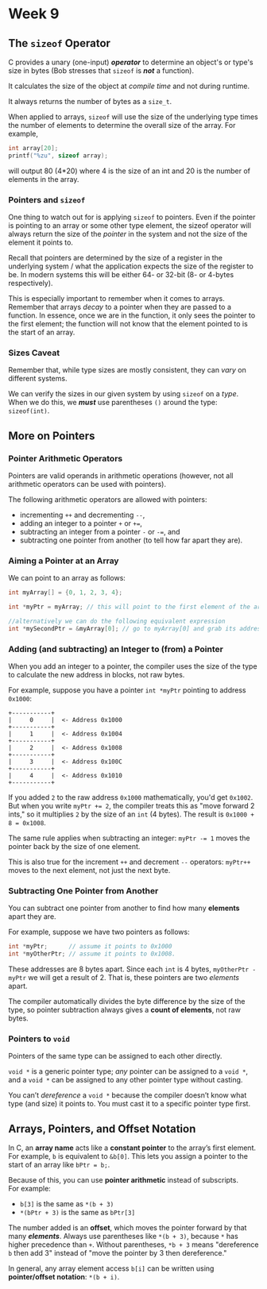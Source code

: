 # Week 9

## The `sizeof` Operator
C provides a unary (one-input) ***operator*** to determine an object's or type's
size in bytes (Bob stresses that `sizeof` is ***not*** a function).

It calculates the size of the object at *compile time* and not during runtime.

It always returns the number of bytes as a `size_t`.

When applied to arrays, `sizeof` will use the size of the underlying type times
the number of elements to determine the overall size of the array. For example,
```c
int array[20];
printf("%zu", sizeof array);
```
will output 80 (4*20) where 4 is the size of an int and 20 is the number of
elements in the array.

### Pointers and `sizeof`
One thing to watch out for is applying `sizeof` to pointers. Even if the pointer
is pointing to an array or some other type element, the sizeof operator will always
return the size of the *pointer* in the system and not the size of the element 
it points to. 

Recall that pointers are determined by the size of a register in the underlying
system / what the application expects the size of the register to be. In modern
systems this will be either 64- or 32-bit (8- or 4-bytes respectively).

This is especially important to remember when it comes to arrays. Remember that 
arrays *decay* to a pointer when they are passed to a function. In essence, 
once we are in the function, it only sees the pointer to the first element; the 
function will not know that the element pointed to is the start of an array.

### Sizes Caveat
Remember that, while type sizes are mostly consistent, they can *vary* on different 
systems. 

We can verify the sizes in our given system by 
using `sizeof` on a *type*. When we do this, we ***must*** use parentheses `()`
around the type: `sizeof(int)`.

## More on Pointers

### Pointer Arithmetic Operators
Pointers are valid operands in arithmetic operations (however, not all arithmetic
operators can be used with pointers).

The following arithmetic operators are allowed with pointers:
 
- incrementing `++` and decrementing `--`,
- adding an integer to a pointer `+` or `+=`,
- subtracting an integer from a pointer `-` or `-=`, and
- subtracting one pointer from another (to tell how far apart they are).

### Aiming a Pointer at an Array
We can point to an array as follows:
```c
int myArray[] = {0, 1, 2, 3, 4};

int *myPtr = myArray; // this will point to the first element of the array

//alternatively we can do the following equivalent expression
int *mySecondPtr = &myArray[0]; // go to myArray[0] and grab its address
```

### Adding (and subtracting) an Integer to (from) a Pointer
When you add an integer to a pointer, the compiler uses the size of the type 
to calculate the new address in blocks, not raw bytes.

For example, suppose you have a pointer `int *myPtr` pointing to address `0x1000`:

```nohighlight
+-----------+
|     0     |  <- Address 0x1000
+-----------+
|     1     |  <- Address 0x1004
+-----------+
|     2     |  <- Address 0x1008
+-----------+
|     3     |  <- Address 0x100C 
+-----------+
|     4     |  <- Address 0x1010 
+-----------+
```

If you added `2` to the raw address `0x1000` mathematically, you'd get `0x1002`.
<br>But when you write `myPtr += 2`, the compiler treats this as "move forward 2 ints," 
so it multiplies `2` by the size of an `int` (4 bytes). 
The result is `0x1000 + 8 = 0x1008`.

The same rule applies when subtracting an integer: `myPtr -= 1` moves the pointer
back by the size of one element.

This is also true for the increment `++` and decrement `--` operators: `myPtr++` 
moves to the next element, not just the next byte.

### Subtracting One Pointer from Another

You can subtract one pointer from another to find how many **elements** apart 
they are.

For example, suppose we have two pointers as follows:
```c
int *myPtr;      // assume it points to 0x1000
int *myOtherPtr; // assume it points to 0x1008.
```

These addresses are 8 bytes apart. Since each `int` is 4 bytes, `myOtherPtr - myPtr` 
we will get a result of 2. That is, these pointers are two *elements* apart.

The compiler automatically divides the byte difference by the size of the type,
so pointer subtraction always gives a **count of elements**, not raw bytes.

### Pointers to `void`
Pointers of the same type can be assigned to each other directly.

`void *` is a generic pointer type; *any* pointer can be assigned to a `void *`, 
and a `void *` can be assigned to any other pointer type without casting.

You can’t *dereference* a `void *` because the compiler doesn’t know what type 
(and size) it points to. You must cast it to a specific pointer type first.

## Arrays, Pointers, and Offset Notation

In C, an **array name** acts like a **constant pointer** to the array’s first element. For example, `b` is equivalent to `&b[0]`. This lets you assign a pointer to the start of an array like `bPtr = b;`.

Because of this, you can use **pointer arithmetic** instead of subscripts.  
For example:  
- `b[3]` is the same as `*(b + 3)`  
- `*(bPtr + 3)` is the same as `bPtr[3]`

The number added is an **offset**, which moves the pointer forward by that many
***elements***. Always use parentheses like `*(b + 3)`, because `*` has higher 
precedence than `+`. Without parentheses, `*b + 3` means "dereference `b` then 
add 3" instead of "move the pointer by 3 then dereference."

In general, any array element access `b[i]` can be written using **pointer/offset
notation**: `*(b + i)`.



